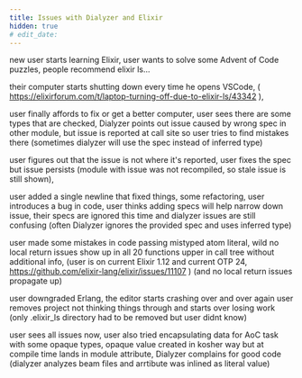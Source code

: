 ```yaml
---
title: Issues with Dialyzer and Elixir
hidden: true
# edit_date:
---
```


new user starts learning Elixir,
user wants to solve some Advent of Code puzzles,
people recommend elixir ls...

their computer starts shutting down every time he opens VSCode,
( https://elixirforum.com/t/laptop-turning-off-due-to-elixir-ls/43342 ),

user finally affords to fix or get a better computer,
user sees there are some types that are checked,
Dialyzer points out issue caused by wrong spec in other module,
but issue is reported at call site so user tries to find mistakes there
(sometimes dialyzer will use the spec instead of inferred type)

user figures out that the issue is not where it's reported,
user fixes the spec but issue persists
(module with issue was not recompiled, so stale issue is still shown),

user added a single newline that fixed things,
some refactoring, user introduces a bug in code,
user thinks adding specs will help narrow down issue,
their specs are ignored this time and dialyzer issues are still confusing
(often Dialyzer ignores the provided spec and uses inferred type)

user made some mistakes in code passing mistyped atom literal,
wild no local return issues show up in all 20 functions upper in call tree without additional info,
(user is on current Elixir 1.12 and current OTP 24, https://github.com/elixir-lang/elixir/issues/11107 )
(and no local return issues propagate up)

user downgraded Erlang,
the editor starts crashing over and over again
user removes project not thinking things through and starts over losing work
(only .elixir_ls directory had to be removed but user didnt know)

user sees all issues now,
user also tried encapsulating data for AoC task with some opaque types,
opaque value created in kosher way but at compile time lands in module attribute,
Dialyzer complains for good code
(dialyzer analyzes beam files and arrtibute was inlined as literal value)
